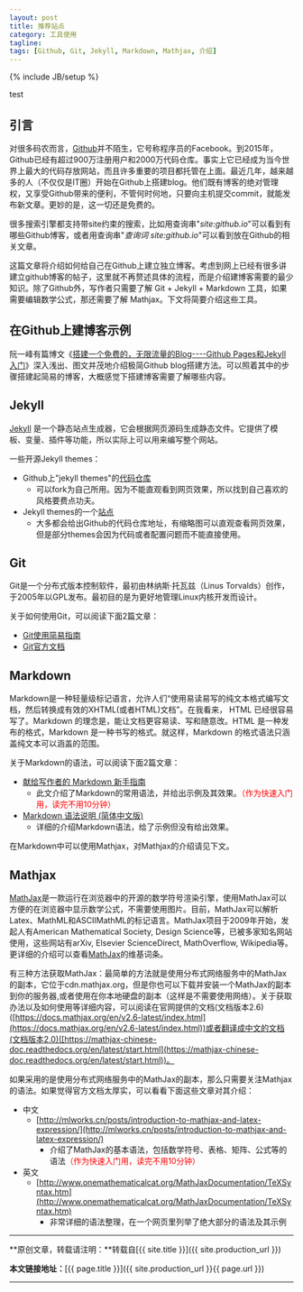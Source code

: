 ```yaml
---
layout: post
title: 推荐站点
category: 工具使用
tagline: 
tags: [Github, Git, Jekyll, Markdown, Mathjax, 介绍]
---
```

{% include JB/setup %}

test

## 引言

对很多码农而言，[Github](https://github.com/)并不陌生，它号称程序员的Facebook。到2015年，Github已经有超过900万注册用户和2000万代码仓库。事实上它已经成为当今世界上最大的代码存放网站，而且许多重要的项目都托管在上面。最近几年，越来越多的人（不仅仅是IT圈）开始在Github上搭建blog。他们既有博客的绝对管理权，又享受Github带来的便利，不管何时何地，只要向主机提交commit，就能发布新文章。更妙的是，这一切还是免费的。

很多搜索引擎都支持带site约束的搜索，比如用查询串"*site:github.io*"可以看到有哪些Github博客，或者用查询串"*查询词 site:github.io*"可以看到放在Github的相关文章。

这篇文章将介绍如何给自己在Github上建立独立博客。考虑到网上已经有很多讲建立github博客的帖子，这里就不再赘述具体的流程，而是介绍建博客需要的最少知识。除了Github外，写作者只需要了解 Git + Jekyll + Markdown 工具，如果需要编辑数学公式，那还需要了解 Mathjax。下文将简要介绍这些工具。

## 在Github上建博客示例

阮一峰有篇博文《[搭建一个免费的，无限流量的Blog----Github Pages和Jekyll入门](http://www.ruanyifeng.com/blog/2012/08/blogging_with_jekyll.html)》深入浅出、图文并茂地介绍极简Github blog搭建方法。可以照着其中的步骤搭建起简易的博客，大概感觉下搭建博客需要了解哪些内容。

## Jekyll

[Jekyll](https://jekyllrb.com/) 是一个静态站点生成器，它会根据网页源码生成静态文件。它提供了模板、变量、插件等功能，所以实际上可以用来编写整个网站。

一些开源Jekyll themes：

+ Github上"jekyll themes"的[代码仓库](https://github.com/search?q=jekyll+theme&type=Repositories)
    - 可以fork为自己所用。因为不能直观看到网页效果，所以找到自己喜欢的风格要费点功夫。
+ Jekyll themes的一个[站点](http://jekyllthemes.org/)
    - 大多都会给出Github的代码仓库地址，有缩略图可以直观查看网页效果，但是部分themes会因为代码或者配置问题而不能直接使用。

## Git

Git是一个分布式版本控制软件，最初由林纳斯·托瓦兹（Linus Torvalds）创作，于2005年以GPL发布。最初目的是为更好地管理Linux内核开发而设计。

关于如何使用Git，可以阅读下面2篇文章：

+ [Git使用简易指南](http://www.bootcss.com/p/git-guide/)
+ [Git官方文档](https://git-scm.com/doc)

## Markdown

Markdown是一种轻量级标记语言，允许人们“使用易读易写的纯文本格式编写文档，然后转换成有效的XHTML(或者HTML)文档”。在我看来， HTML 已经很容易写了。Markdown 的理念是，能让文档更容易读、写和随意改。HTML 是一种发布的格式，Markdown 是一种书写的格式。就这样，Markdown 的格式语法只涵盖纯文本可以涵盖的范围。

关于Markdown的语法，可以阅读下面2篇文章：

+ [献给写作者的 Markdown 新手指南](http://www.jianshu.com/p/q81RER)
    - 此文介绍了Markdown的常用语法，并给出示例及其效果。<font color='red'>（作为快速入门用，读完不用10分钟）</font>
+ [Markdown 语法说明 (简体中文版)](http://wowubuntu.com/markdown/)
    - 详细的介绍Markdown语法，给了示例但没有给出效果。

在Markdown中可以使用Mathjax，对Mathjax的介绍请见下文。

## Mathjax

[MathJax](http://www.mathjax.org/)是一款运行在浏览器中的开源的数学符号渲染引擎，使用MathJax可以方便的在浏览器中显示数学公式，不需要使用图片。目前，MathJax可以解析Latex、MathML和ASCIIMathML的标记语言。MathJax项目于2009年开始，发起人有American Mathematical Society, Design Science等，已被多家知名网站使用，这些网站有arXiv, Elsevier ScienceDirect, MathOverflow, Wikipedia等。更详细的介绍可以查看[MathJax](https://en.wikipedia.org/wiki/MathJax)的维基词条。

有三种方法获取MathJax：最简单的方法就是使用分布式网络服务中的MathJax的副本，它位于cdn.mathjax.org，但是你也可以下载并安装一个MathJax的副本到你的服务器,或者使用在你本地硬盘的副本（这样是不需要使用网络）。关于获取办法以及如何使用等详细内容，可以阅读在官网提供的文档(文档版本2.6)([https://docs.mathjax.org/en/v2.6-latest/index.html](https://docs.mathjax.org/en/v2.6-latest/index.html))或者翻译成中文的文档(文档版本2.0)([https://mathjax-chinese-doc.readthedocs.org/en/latest/start.html](https://mathjax-chinese-doc.readthedocs.org/en/latest/start.html))。

如果采用的是使用分布式网络服务中的MathJax的副本，那么只需要关注Mathjax的语法。如果觉得官方文档太厚实，可以看看下面这些文章对其介绍：

+ 中文
    - [http://mlworks.cn/posts/introduction-to-mathjax-and-latex-expression/](http://mlworks.cn/posts/introduction-to-mathjax-and-latex-expression/)
        + 介绍了MathJax的基本语法，包括数学符号、表格、矩阵、公式等的语法<font color='red'>（作为快速入门用，读完不用10分钟）</font>
+ 英文
    - [http://www.onemathematicalcat.org/MathJaxDocumentation/TeXSyntax.htm](http://www.onemathematicalcat.org/MathJaxDocumentation/TeXSyntax.htm)
        + 非常详细的语法整理，在一个网页里列举了绝大部分的语法及其示例

* * *

**原创文章，转载请注明：**转载自[{{ site.title }}]({{ site.production_url }})

**本文链接地址：**[{{ page.title }}]({{ site.production_url }}{{ page.url }})

* * *
